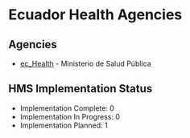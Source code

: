 # Ecuador Health Agencies

## Agencies

- [ec_Health](ec_Health/index.md) - Ministerio de Salud Pública

## HMS Implementation Status

- Implementation Complete: 0
- Implementation In Progress: 0
- Implementation Planned: 1
